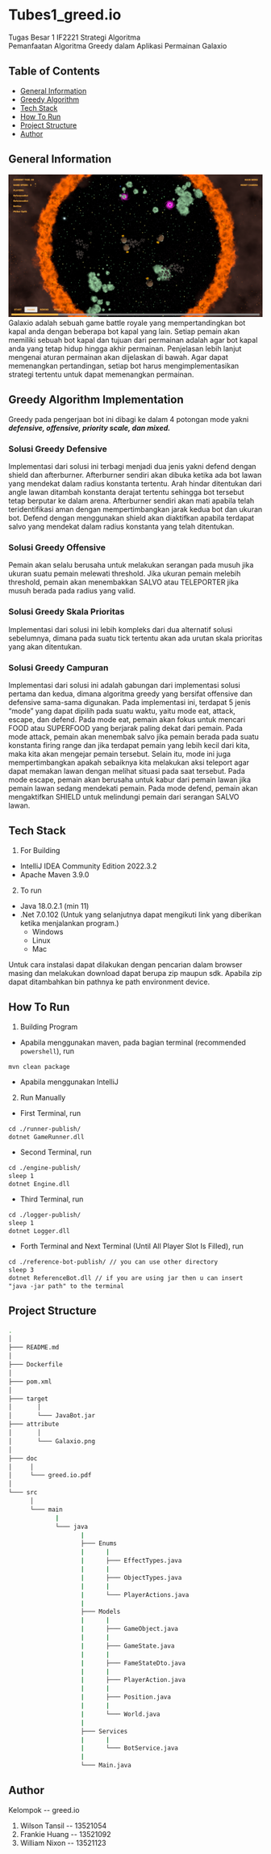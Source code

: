 # Tubes1_greed.io
Tugas Besar 1 IF2221 Strategi Algoritma
<br>
Pemanfaatan Algoritma Greedy dalam Aplikasi Permainan Galaxio

## Table of Contents
* [General Information](#general-information)
* [Greedy Algorithm](#greedy-algorithm-implementation)
* [Tech Stack](#tech-stack)
* [How To Run](#how-to-run)
* [Project Structure](#project-structure)
* [Author](#author)


## General Information
![Galaxio](./attribute/Galaxio.png)
Galaxio adalah sebuah game battle royale yang mempertandingkan bot kapal anda dengan beberapa bot kapal yang lain. Setiap pemain akan memiliki sebuah bot kapal dan tujuan dari permainan adalah agar bot kapal anda yang tetap hidup hingga akhir permainan. Penjelasan lebih lanjut mengenai aturan permainan akan dijelaskan di bawah. Agar dapat memenangkan pertandingan, setiap bot harus mengimplementasikan strategi tertentu untuk dapat memenangkan permainan.

## Greedy Algorithm Implementation
Greedy pada pengerjaan bot ini dibagi ke dalam 4 potongan mode yakni <strong> <em> defensive, offensive, priority scale, dan mixed. </em></strong>
### Solusi Greedy Defensive
Implementasi dari solusi ini terbagi menjadi dua jenis yakni defend dengan shield dan afterburner.  Afterburner sendiri akan dibuka ketika ada bot lawan yang mendekat dalam radius konstanta tertentu. Arah hindar ditentukan dari angle lawan ditambah konstanta derajat tertentu sehingga bot tersebut tetap berputar ke dalam arena. Afterburner sendiri akan mati apabila telah teridentifikasi aman dengan mempertimbangkan jarak kedua bot dan ukuran bot. Defend dengan menggunakan shield akan diaktifkan apabila terdapat salvo yang mendekat dalam radius konstanta yang telah ditentukan. 
### Solusi Greedy Offensive
Pemain akan selalu berusaha untuk melakukan serangan pada musuh jika ukuran suatu pemain melewati threshold. Jika ukuran pemain melebih threshold, pemain akan menembakkan SALVO atau TELEPORTER jika musuh berada pada radius yang valid. 
### Solusi Greedy Skala Prioritas
Implementasi dari solusi ini lebih kompleks dari dua alternatif solusi sebelumnya, dimana pada suatu tick tertentu akan ada urutan skala prioritas yang akan ditentukan.
### Solusi Greedy Campuran
Implementasi dari solusi ini adalah gabungan dari implementasi solusi pertama dan kedua, dimana algoritma greedy yang bersifat offensive dan defensive sama-sama digunakan. Pada implementasi ini, terdapat 5 jenis “mode” yang dapat dipilih pada suatu waktu, yaitu mode eat, attack, escape, dan defend.
Pada mode eat, pemain akan fokus untuk mencari FOOD atau SUPERFOOD yang berjarak paling dekat dari pemain. 
Pada mode attack, pemain akan menembak salvo jika pemain berada pada suatu konstanta firing range dan jika terdapat pemain yang lebih kecil dari kita, maka kita akan mengejar pemain tersebut. Selain itu, mode ini juga mempertimbangkan apakah sebaiknya kita melakukan aksi teleport agar dapat memakan lawan dengan melihat situasi pada saat tersebut.
Pada mode escape, pemain akan berusaha untuk kabur dari pemain lawan jika pemain lawan sedang mendekati pemain.
Pada mode defend, pemain akan mengaktifkan SHIELD untuk melindungi pemain dari serangan SALVO lawan.

## Tech Stack
1. For Building
- IntelliJ IDEA Community Edition 2022.3.2
- Apache Maven 3.9.0
2. To run
- Java 18.0.2.1 (min 11)
- .Net 7.0.102 (Untuk yang selanjutnya dapat mengikuti link yang diberikan ketika menjalankan program.)
    - Windows
    - Linux
    - Mac

Untuk cara instalasi dapat dilakukan dengan pencarian dalam browser masing dan melakukan download dapat berupa zip maupun sdk. Apabila zip dapat ditambahkan bin pathnya ke path environment device.

## How To Run
1. Building Program
- Apabila menggunakan maven, pada bagian terminal (recommended ```powershell```), run
``` shell
mvn clean package
```
- Apabila menggunakan IntelliJ

2. Run Manually
- First Terminal, run
``` shell
cd ./runner-publish/
dotnet GameRunner.dll 
```
- Second Terminal, run
``` shell
cd ./engine-publish/
sleep 1
dotnet Engine.dll 
```
- Third Terminal, run
``` shell
cd ./logger-publish/
sleep 1
dotnet Logger.dll
```
- Forth Terminal and Next Terminal (Until All Player Slot Is Filled), run
``` shell
cd ./reference-bot-publish/ // you can use other directory
sleep 3
dotnet ReferenceBot.dll // if you are using jar then u can insert "java -jar path" to the terminal
```

## Project Structure
```bash
.
│   
├─── README.md
│
├─── Dockerfile
│
├─── pom.xml
│
├─── target
│       │
│       └─── JavaBot.jar
├─── attribute
│       │
│       └─── Galaxio.png
│
├─── doc
│     │
│     └─── greed.io.pdf
│
└─── src
      │
      └─── main
             |
             └─── java
                    |
                    ├─── Enums
                    |      |
                    |      ├─── EffectTypes.java
                    |      |
                    |      ├─── ObjectTypes.java
                    |      |
                    |      └─── PlayerActions.java
                    |
                    ├─── Models
                    |      |
                    |      ├─── GameObject.java
                    |      |
                    |      ├─── GameState.java
                    |      |
                    |      ├─── FameStateDto.java
                    |      |
                    |      ├─── PlayerAction.java
                    |      |
                    |      ├─── Position.java
                    |      |
                    |      └─── World.java    
                    |
                    ├─── Services
                    |      |
                    |      └─── BotService.java
                    |
                    └─── Main.java
```

## Author
Kelompok -- greed.io 
1. Wilson Tansil -- 13521054
2. Frankie Huang -- 13521092
3. William Nixon -- 13521123
